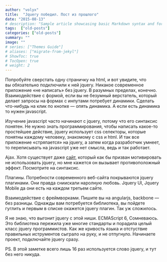 ```yaml
---
author: "volyx"
title:  "Jquery победил. Пост из прошлого"
date: "2015-08-13"
# description: "Sample article showcasing basic Markdown syntax and formatting for HTML elements."
tags:  ["old-posts"]
categories: ["old-posts"]
summary: ""
image: ""
# series: ["Themes Guide"]
# aliases: ["migrate-from-jekyl"]
# ShowToc: true
# TocOpen: true
# weight: 2
---
```


Попробуйте сверстать одну страничку на&nbsp;html, и&nbsp;вот увидите, что вы&nbsp;обязательно подключили к&nbsp;ней jquery.
Никакое современное приложение &laquo;не&nbsp;написать&raquo; без jquery. В&nbsp;разумных пределах, конечно.
Взаимодействие с&nbsp;формой, если вы&nbsp;не&nbsp;безумный верстатель, который делает запросы на&nbsp;формах с&nbsp;инпутами потребует динамики. Сделать что-нибудь на&nbsp;клик по&nbsp;кнопке&nbsp;&mdash; опять динамика. А&nbsp;если есть динамика то&nbsp;нужен javascript.

Изучение javascript часто начинают с&nbsp;jquery, потому что его синтаксис понятен. Не&nbsp;нужно знать программирования, чтобы написать какое-то простейшее действие, jquery использует css селекторы, которые понятны каждому человеку, знакомому с&nbsp;css и&nbsp;html. И&nbsp;так все приложение &laquo;стряпается&raquo; на&nbsp;jquery, а&nbsp;затем когда разработчик умнеет, то&nbsp;переписывать на&nbsp;javascript уже нет смысла, ведь и&nbsp;так работает.

Ajax. 
Хотя существует даже [caйт](http://youmightnotneedjquery.com/), который как&nbsp;бы призван мотивировать не&nbsp;использовать jquery, но&nbsp;мне кажется он&nbsp;вызывает противоположный эффект. Посмотрите на&nbsp;синтаксис.

Плагины.
Потребности современного веб-сайта покрываются jquery плагинами. Они правда сниискали наролную любовь. Jquery UI, Jquery Mobile да&nbsp;они есть на&nbsp;каждом третьем сайте.

Взаимодействие с&nbsp;фреймворками.
Пишите вы&nbsp;на&nbsp;angularjs, backbone&nbsp;&mdash; без разницы. Однажды вам потребуется библиотека, вы&nbsp;пойдете гуглить и&nbsp;первым в&nbsp;списке окажется jquery плагин. Так уж&nbsp;сложилось.

Я&nbsp;не&nbsp;знаю, что выгонит jquery с&nbsp;этой ниши. ECMAScript 6, Сомневаюсь. Это библиотека пережила уже многие стандарты и&nbsp;порадила целый класс jquery программистов. Как&nbsp;же кривость языка и&nbsp;отстуствие правильных иструментов сыграло на&nbsp;руку, и&nbsp;не&nbsp;отпугнуло.
Начинаете проект, подключайте jquery сразу.

PS. В этой заметке всего лишь 16 раз используется слово jquery, и тут без него никуда.


